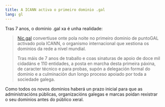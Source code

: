 ```yaml
---
title: A ICANN activa o primeiro dominio .gal
lang: gl
---
```


Tras 7 anos, o dominio .gal xa é unha realidade:

> [Nic.gal](http://nic.gal) convertiuse onte pola noite no primeiro dominio de puntoGAL activado pola ICANN, o organismo internacional que xestiona os dominios da rede a nivel mundial.
>
> Tras máis de 7 anos de traballo e coas sinaturas de apoio de doce mil cidadáns e 110 entidades, a posta en marcha desta primeira páxina, de caracter técnico e para probas, supón a delegación formal do dominio e a culminación dun longo proceso apoiado por toda a sociedade galega.

Como todos os novos dominios haberá un prazo inicial para que as administracións públicas, organizacións galegas e marcas poidan rexistrar o seu dominios antes do público xeral.
